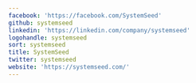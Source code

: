 ```yaml
---
facebook: 'https://facebook.com/SystemSeed'
github: systemseed
linkedin: 'https://linkedin.com/company/systemseed'
logohandle: systemseed
sort: systemseed
title: SystemSeed
twitter: systemseed
website: 'https://systemseed.com/'
---
```

